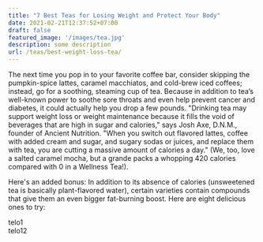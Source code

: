```yaml
---
title: "7 Best Teas for Losing Weight and Protect Your Body"
date: 2021-02-21T12:37:52+07:00
draft: false
featured_image: '/images/tea.jpg'
description: some description
url: /teas/best-weight-loss-tea/
---
```


<p>The next time you pop in to your favorite coffee bar, consider skipping the pumpkin-spice lattes, caramel macchiatos, and cold-brew iced coffees; instead, go for a soothing, steaming cup of tea. Because in addition to tea’s well-known power to soothe sore throats and even help prevent cancer and diabetes, it could actually help you drop a few pounds. "Drinking tea may support weight loss or weight maintenance because it fills the void of beverages that are high in sugar and calories," says Josh Axe, D.N.M., founder of Ancient Nutrition. "When you switch out flavored lattes, coffee with added cream and sugar, and sugary sodas or juices, and replace them with tea, you are cutting a massive amount of calories a day." (We, too, love a salted caramel mocha, but a grande packs a whopping 420 calories compared with 0 in a Wellness Tea!).</p>

<p>Here's an added bonus: In addition to its absence of calories (unsweetened tea is basically plant-flavored water), certain varieties contain compounds that give them an even bigger fat-burning boost. Here are eight delicious ones to try:</p>


<div class="row">
	<div class="col-md-6">
		telo1
	</div>
	<div class="col-md-6">
		telo12
	</div>
</div>
